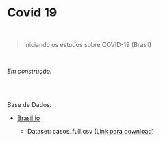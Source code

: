 # Covid 19
 
  <br>

  > Iniciando os estudos sobre COVID-19 (Brasil)
  
  <br>

  _Em construção._
  
 <br><br>

Base de Dados:

- [Brasil.io](https://brasil.io/dataset/covid19/)

  - Dataset: casos_full.csv ([Link para download](https://data.brasil.io/dataset/covid19/caso_full.csv.gz))

